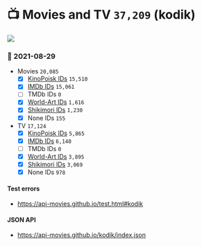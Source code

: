# :tv: Movies and TV `37,209` (kodik)

<a href="https://API-Movies.github.io"><img src="https://API-Movies.github.io/banner.png?cache"></a>

### :date: 2021-08-29
- Movies `20,085`
  - [x] <a href="https://API-Movies.github.io/kodik/movie_kinopoisk_ids.json">KinoPoisk IDs</a> `15,510`
  - [x] <a href="https://API-Movies.github.io/kodik/movie_imdb_ids.json">IMDb IDs</a> `15,061`
  - [ ] TMDb IDs `0`
  - [x] <a href="https://API-Movies.github.io/kodik/movie_world_art_ids.json">World-Art IDs</a> `1,616`
  - [x] <a href="https://API-Movies.github.io/kodik/movie_shikimori_ids.json">Shikimori IDs</a> `1,230`
  - [x] None IDs `155`
- TV `17,124`
  - [x] <a href="https://API-Movies.github.io/kodik/tv_kinopoisk_ids.json">KinoPoisk IDs</a> `5,865`
  - [x] <a href="https://API-Movies.github.io/kodik/tv_imdb_ids.json">IMDb IDs</a> `6,140`
  - [ ] TMDb IDs `0`
  - [x] <a href="https://API-Movies.github.io/kodik/tv_world_art_ids.json">World-Art IDs</a> `3,895`
  - [x] <a href="https://API-Movies.github.io/kodik/tv_shikimori_ids.json">Shikimori IDs</a> `3,069`
  - [x] None IDs `978`
#### Test errors
- <a href='https://api-movies.github.io/test.html#kodik'>https://api-movies.github.io/test.html#kodik</a>
#### JSON API
- <a href='https://api-movies.github.io/kodik/index.json'>https://api-movies.github.io/kodik/index.json</a>
